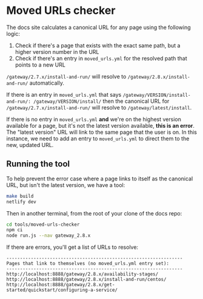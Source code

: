 # Moved URLs checker

The docs site calculates a canonical URL for any page using the following logic:

1. Check if there's a page that exists with the exact same path, but a higher version number in the URL
1. Check if there's an entry in `moved_urls.yml` for the resolved path that points to a new URL

`/gateway/2.7.x/install-and-run/` will resolve to `/gateway/2.8.x/install-and-run/` automatically. 

If there is an entry in `moved_urls.yml` that says `/gateway/VERSION/install-and-run/: /gateway/VERSION/install/` then the canonical URL for `/gateway/2.7.x/install-and-run/` will resolve to `/gateway/latest/install`.

If there is no entry in `moved_urls.yml` **and** we're on the highest version available for a page, but it's not the latest version available, **this is an error**. The "latest version" URL will link to the same page that the user is on. In this instance, we need to add an entry to `moved_urls.yml` to direct them to the new, updated URL.

## Running the tool

To help prevent the error case where a page links to itself as the canonical URL, but isn't the latest version, we have a tool:

```bash
make build
netlify dev
```

Then in another terminal, from the root of your clone of the docs repo:

```bash
cd tools/moved-urls-checker
npm ci
node run.js --nav gateway_2.8.x
```

If there are errors, you'll get a list of URLs to resolve:

```
-----------------------------------------------------------------
Pages that link to themselves (no moved_urls.yml entry set):
-----------------------------------------------------------------
http://localhost:8888/gateway/2.8.x/availability-stages/
http://localhost:8888/gateway/2.8.x/install-and-run/centos/
http://localhost:8888/gateway/2.8.x/get-started/quickstart/configuring-a-service/
```